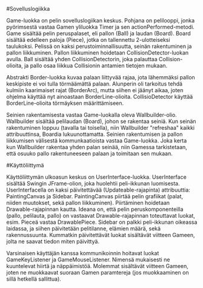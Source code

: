 #Sovelluslogiikka

Game-luokka on pelin sovelluslogiikan keskus. Pohjana on pelilooppi, jonka pyörimsestä vastaa Gamen yliluokka Timer ja sen actionPerformed-metodi.
Game sisältää pelin peruspalaset, eli pallon (Ball) ja laudan (Board). Board sisältää edelleen paloja (Piece), jotka on tallennettu 2-ulotteiseksi taulukoksi.
Pelissä on kaksi perustoiminnallisuutta, seinän rakentuminen ja pallon liikkuminen. Pallon liikkuminen hoidetaan CollisionDetector-luokan avulla. Ball sisältää yhden CollisionDetectorin, joka palauttaa Collision-olioita, ja pallo osaa liikkua Collisionin antamien tietojen mukaan. 

Abstrakti Border-luokka kuvaa palaan liittyvää rajaa, jota lähemmäksi pallon keskipiste ei voi tulla törmäämättä palaan. Alunperin oli tarkoitus tehdä kulmiin kaarimaiset rajat (BorderArc), mutta siihen ei jäänyt aikaa, joten ohjelma käyttää nyt ainoastaan BorderLine-olioita.
CollisioDetector käyttää BorderLine-olioita törmäyksen määrittämiseen.

Seinien rakentamisesta vastaa Game-luokalla oleva Wallbuilder-olio. Wallbuilder sisältää pelilaudan (Board), johon se rakentaa seiniä. Kun seinän rakentuminen loppuu (tavalla tai toisella), niin Wallbuilder "refreshaa" kaikki attribuuttinsa, Boardia lukuunottamatta.
Seinien rakentumisen ja pallon liikkumisen välisestä kommunkaatioista vastaa Game-luokka. Joka kerta kun Wallbuilder rakentaa yhden palan seinää, niin Gamessa tarkistetaan, että osuuko pallo rakentuneeseen palaan ja toimitaan sen mukaan.


#Käyttöliittymä

Käyttöliittymän  ulkoasun keskus on UserInterface-luokka. UserInterface sisältää Swingin JFrame-olion, joka huolehtii peli-ikkunan luomisesta.
UserInterfacella on kaksi päivitettävää (Updateable-rajapinta) attribuuttia: PaintingCanvas ja Sidebar. 
PaintingCanvas piirtää pelin grafiikat (palat, niiden muutokset, sekä pallon liikkuminen). Piirtäminen hoidetaan Drawable-rajapinnan kautta. Ideana on, että pelin peruskomponenteilla (pallo, pelilauta, pallo) on vastaavat Drawable-rajapinnan toteuttavat luokat, esim. Pieceä vastaa DrawablePiece.
Sidebar on palkki peli-ikkunan oikeassa laidassa, ja siihen päivitetään pelitilanne, elämien määrä, sekä rakennussuunta.
Kummatkin päivitettävät luokat sisältävät viitteen Gameen, jolta ne saavat tiedon miten päivittyä.

Varsinaisen käyttäjän kanssa kommunikoinnin hoitavat luokat GameKeyListener ja GameMouseListener. Nimensä mukaisesti ne kuuntelevat hiirtä ja näppäimistöä. Molemmat sisältävät viitteen Gameen, joten ne muokkaavat suoraan Gamen paramtereja (jos muokkaaminen on sillä hetkellä sallittua).

